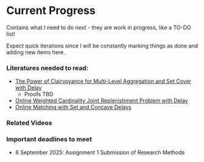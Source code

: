 # Current Progress

Contains what I need to do next - they are work in progress, like a TO-DO list!

Expect quick iterations since I will be constantly marking things as done and adding new items here.


### Literatures needed to read:

- [The Power of Clairvoyance for Multi-Level Aggregation and Set Cover with Delay](https://epubs.siam.org/doi/10.1137/1.9781611977554.ch59)
    - Proofs TBD
- [Online Weighted Cardinality Joint Replenishment Problem with Delay](https://drops.dagstuhl.de/entities/document/10.4230/LIPIcs.ICALP.2022.40)
- [Online Matching with Set and Concave Delays](https://drops.dagstuhl.de/entities/document/10.4230/LIPIcs.APPROX/RANDOM.2023.17)


### Related Videos




### Important deadlines to meet

- 8 September 2025: Assignment 1 Submission of Research Methods